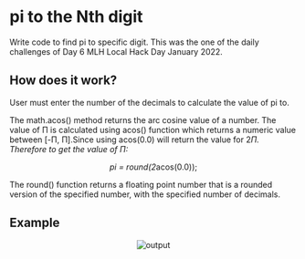 # pi to the Nth digit

Write code to find pi to specific digit. This was the one of the daily challenges of Day 6 MLH Local Hack Day January 2022.



## How does it work?

User must enter the number of the decimals to calculate the value of pi to.

The math.acos() method returns the arc cosine value of a number. The value of Π is calculated using acos() function which returns a numeric value between [-Π, Π].Since using acos(0.0) will return the value for 2*Π. Therefore to get the value of Π:
                                  <div align="center"> pi = round(2*acos(0.0));</div>

The round() function returns a floating point number that is a rounded version of the specified number, with the specified number of decimals.

## Example

<p align="center">
  <img src="https://user-images.githubusercontent.com/57052959/149608739-a7d5b79a-31d1-4a4f-b87e-302f5691265e.JPG" alt="output">
</p>

